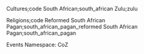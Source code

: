 Cultures;code
South African;south_african
Zulu;zulu

Religions;code
Reformed South African Pagan;south_african_pagan_reformed
South African Pagan;south_african_pagan

Events
Namespace: CoZ
